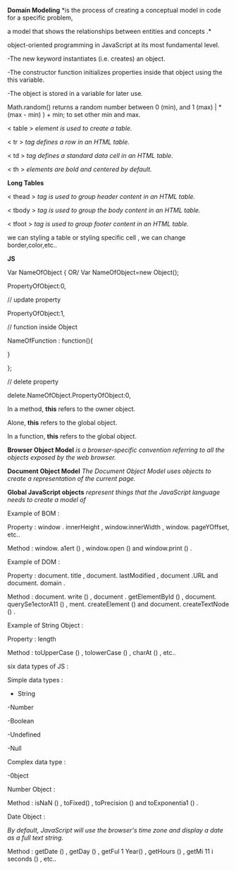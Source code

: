 **Domain Modeling** *is the process of creating a conceptual model in code for a specific problem,

 a model that shows the  relationships between entities and concepts .*

object-oriented programming in JavaScript at its most fundamental level.

-The new keyword instantiates (i.e. creates) an object.

-The constructor function initializes properties inside that object using the this variable.

-The object is stored in a variable for later use.

Math.random() returns a random number between 0 (min),  and 1 (max) | * (max - min) ) + min; to set other min and max.

< table > *element is used to create a table.*

< tr > *tag defines a row in an HTML table.*

< td > *tag defines a standard data cell in an HTML table.*

< th > *elements are bold and centered by default.*

**Long Tables**

< thead > *tag is used to group header content in an HTML table.*

< tbody > *tag is used to group the body content in an HTML table.*

< tfoot > *tag is used to group footer content in an HTML table.*

we can styling a table or styling specific cell , we can change border,color,etc..

**JS**

Var NameOfObject {  OR/ Var NameOfObject=new Object();

PropertyOfObject:0,

// update property 

PropertyOfObject:1,


// function inside Object

NameOfFunction : function(){

}

};

// delete property

delete.NameOfObject.PropertyOfObject:0,

In a method, **this** refers to the owner object.

Alone, **this** refers to the global object.

In a function, **this** refers to the global object.

**Browser Object Model** *is a browser-specific convention referring to all the objects exposed by the web browser.*

**Document Object Model** *The Document Object Model uses objects to create a representation of the current page.*

**Global JavaScript objects** *represent things that the JavaScript language needs to create a model of*

Example of BOM :

Property : window . innerHeight , window.innerWidth , window. pageYOffset, etc..

Method : window. a1ert () , window.open () and window.print () .

Example of DOM :

Property : document. title , document. lastModified , document .URL and document. domain .

Method : document. write () , document . getElementByld () , document. querySe1ectorA11 () , ment. createElement ()  and document. createTextNode () .

Example of String Object :

Property : length

Method : toUpperCase () , tolowerCase () , charAt () , etc..


six data types of JS :

Simple data types :

- String
 
-Number

-Boolean 

-Undefined

-Null

Complex data type :

-0bject 

Number Object :

Method :  isNaN () , toFixed() , toPrecision () and toExponentia1 () .


Date Object :

*By default, JavaScript will use the browser's time zone and display a date as a full text string.*

Method : getDate () , getDay ()  , getFul 1 Year() , getHours () , getMi 11 i seconds () , etc..
